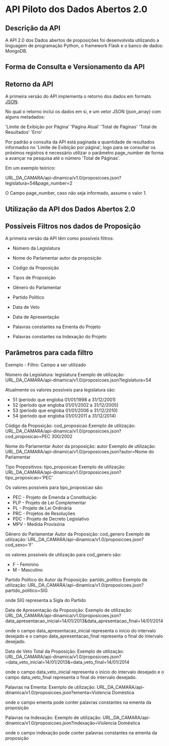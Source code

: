 # API Piloto dos Dados Abertos 2.0

## Descrição da API

A API 2.0 dos Dados abertos de proposições foi desenvolvida utilizando a linguagem de programação Python, 
o framework Flask e o banco de dados: MongoDB.

## Forma de Consulta e Versionamento da API


## Retorno da API

A primeira versão do API implementa o retorno dos dados em formato [JSON](http://pt.wikipedia.org/wiki/JSON). 

No qual o retorno inclui os dados em si, e um vetor JSON (json_array) com alguns metadados:

'Limite de Exibição por Página'
'Página Atual' 
'Total de Páginas'
'Total de Resultados'
'Erro'

Por padrão a consulta da API está paginada a quantidade de resultados informados no 'Limite de Exibição por página', logo para se consultar os próximos registros é necessário utilizar o parâmetro page_number de forma a avançar na pesquisa até o número 'Total de Páginas'.

Em um exemplo teórico:

URL_DA_CAMARA/api-dinamica/v1.0/proposicoes.json?legislatura=54&page_number=2


O Campo page_number, caso não seja informado, assume o valor 1.

## Utilização da API dos Dados Abertos 2.0

## Possíveis Filtros nos dados de Proposição

A primeira versão da API têm como possíveis filtros:

* Número da Legislatura
* Nome do Parlamentar autor da proposição
* Código da Proposição
* Tipos de Proposição
* Gênero do Parlamentar
* Partido Político

* Data de Veto
* Data de Apresentação


* Palavras constantes na Ementa do Projeto
* Palavras constantes na Indexação do Projeto

## Parâmetros para cada filtro

Exemplo - Filtro: Campo a ser utilizado

Número da Legislatura: legislatura
Exemplo de utilização: URL_DA_CAMARA/api-dinamica/v1.0/proposicoes.json?legislatura=54

Atualmente os valores possíveis para legislatura são:

* 51 (período que engloba 01/01/1998 a 31/12/2001) 
* 52 (período que engloba 01/01/2002 a 31/12/2005)
* 53 (período que engloba 01/01/2006 a 31/12/2010)
* 54 (período que engloba 01/01/2011 a 31/12/2014)

Código da Proposição: cod_proposicao
Exemplo de utilização: URL_DA_CAMARA/api-dinamica/v1.0/proposicoes.json?cod_proposicao=PEC 300/2002

Nome do Parlamentar Autor da proposição: autor
Exemplo de utilização: URL_DA_CAMARA/api-dinamica/v1.0/proposicoes.json?autor=Nome do Parlamentar

Tipo Propositivos: tipo_proposicao
Exemplo de utilização: URL_DA_CAMARA/api-dinamica/v1.0/proposicoes.json?tipo_proposicao='PEC'

Os valores possíveis para tipo_proposicao são:

* PEC - Projeto de Emenda a Constituição
* PLP - Projeto de Lei Complementar
* PL - Projeto de Lei Ordinária
* PRC - Projetos de Resoluções
* PDC - Projeto de Decreto Legislativo
* MPV - Medida Provisória

Gênero do Parlamentar Autor da Proposição: cod_genero
Exemplo de utilização: URL_DA_CAMARA/api-dinamica/v1.0/proposicoes.json?cod_sexo='F'

os valores possíveis de utilização para cod_genero são: 

* F - Feminino
* M - Masculino

Partido Político do Autor da Proposição: partido_politico
Exemplo de utilização: URL_DA_CAMARA/api-dinamica/v1.0/proposicoes.json?partido_politico=SIG

onde SIG representa a Sigla do Partido


Data de Apresentação da Proposição:
Exemplo de utilização: URL_DA_CAMARA/api-dinamica/v1.0/proposicoes.json?data_apresentacao_inicial=14/01/2013&data_apresentacao_final=14/01/2014

onde o campo data_apresentacao_inicial representa o início do intervalo desejado e o campo 
data_apresentacao_final representa o final do intervalo desejado.

Data de Veto Total da Proposição:
Exemplo de utilização: URL_DA_CAMARA/api-dinamica/v1.0/proposicoes.json?=data_veto_inicial=14/01/2013&=data_veto_final=14/01/2014

onde o campo data_veto_inicial representa o início do intervalo desejado e o campo 
data_veto_final representa o final do intervalo desejado.

Palavras na Ementa:
Exemplo de utilização: URL_DA_CAMARA/api-dinamica/v1.0/proposicoes.json?ementa=Violencia Doméstica

onde o campo ementa pode conter palavras constantes na ementa da proposição


Palavras na Indexação:
Exemplo de utilização: URL_DA_CAMARA/api-dinamica/v1.0/proposicoes.json?indexação=Violencia Doméstica

onde o campo indexação pode conter palavras constantes na ementa da proposição


    